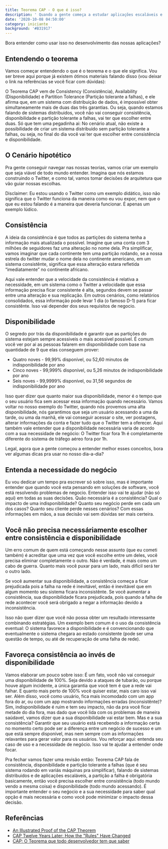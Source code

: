 ```yaml
---
title: Teorema CAP - O que é isso?
description: ' Quando a gente começa a estudar aplicações escaláveis e sobre sistemas distribuidos, um dos tópicos que aparece bastante é sobre o Teorema CAP (ou Teorema de Brewer), que fala basicamente sobre as escolhas que você precisa tomar para obter um determinado resultado no seu sistema,olhando para consistência, disponibilidade e partições tolerantes a falha'
date: '2020-10-08 04:50:00'
category: iniciante
background: '#B31917'
---
```

<ImagePoster caption="Imagem com os três pontos do teorema: consistência, disponibilidade e partição tolerante a falhas" src="/assets/img/teorema_cap.png" />

Bora entender como usar isso no desenvolvimento das nossas aplicações?

## Entendendo o teorema

Vamos começar entendendo o que é o teorema e o que ele significa. Vou ser breve aqui porque já existem ótimos materiais falando disso (vou deixar o link na referências se você ficar com dúvidas):

O Teorema CAP vem de Consistency (Consistência), Availability (Disponibilidade) e Partition Tolerance (Partição tolerante a falhas), e ele afirma que, em um sistema com distribuição de dados, é impossível obter simultaneamente mais de duas das três garantias. Ou seja, quando estamos falando de sistemas distribuidos, você não vai conseguir consistência, disponibilidade e partição tolerante a falhas, vai ter que escolher entre duas. Só que tem uma pegadinha ai: No cenário atual, não existe a possibilidade de criar um sistema distribuido sem partição tolerante a falhas, ou seja, no final do dia você vai ter que escolher entre consistência e disponibilidade.

## O Cenário hipotético

Pra gente conseguir navegar nas nossas teorias, vamos criar um exemplo que seja viável de todo mundo entender. Imagina que nós estamos construindo o Twitter, e como tal, vamos tomar decisões de arquitetura que vão guiar nossas escolhas.

Disclaimer: Eu estou usando o Twitter como um exemplo didático, isso não significa que o Twitter funciona da maneira como eu vou expor, nem que o que eu estou falando é a maneira que deveria funcionar. É apenas um exemplo lúdico.

## Consistência

A ideia da consistência é que todos as partições do sistema tenha a informação mais atualizada o possível. Imagine que uma conta com 3 milhões de seguidores faz uma alteração no nome dela. Pra simplificar, vamos imaginar que cada continente tem uma partição rodando, se a nossa estrela do twitter mudar o nome dela no continente americano, em um sistema consistênte, significa que essa alteração estara refletida “imediatamente” no continente africano. 

Aqui vale entender que a velocidade da consistência é relativa a necessidade, em um sistema como o Twitter a velocidade que essa informação precisa ficar consistente é alta, segundos devem se passar entre uma alteração e sua replicação. Em outros cenários, como relatórios consolidados, essa informação pode levar 1 dia (o famoso D-1) para ficar consistênte. Isso vai depender dos seus requisitos de negocio.

## Disponibilidade

O segredo por trás da disponibilidade é garantir que as partições do sistema estejam sempre acessiveis o mais acessivel possível. É comum você ver por ai as pessoas falarem em disponibilidade com base na quantidade de 9 que elas conseguem prover: 

* Quatro noves - 99,99% disponível, ou 52,60 minutos de indisponibilidade por ano
* Cinco noves - 99,999% disponível, ou 5,26 minutos de indisponibilidade por ano
* Seis noves - 99,9999% disponível, ou 31,56 segundos de indisponibilidade por ano

Isso quer dizer que quanto maior sua disponibilidade, menor é o tempo que o seu usuário fica sem acessar essa informação quando necessário. Vamos voltar no nosso exemplo do Twitter, quando nós provemos uma alta disponibilidade, nós garantimos que seja um usuário acessando a uma da tarde, ou uma da manhã, ele vai conseguir acessar o site, ver postagens, alterar informações da conta e fazer tudo que o Twitter tem a oferecer. Aqui também vale entender que a disponibilidade necessária varia de acordo com a sua necessidade de negócio: O Twitter ficar fora 1h é completamente diferente do sistema de tráfego aéreo fora por 1h. 

Legal, agora que a gente começou a entender melhor esses conceitos, bora ver algumas dicas pra usar no nosso dia-a-dia?

## Entenda a necessidade do negócio

Eu vou dedicar um tempo pra escrever só sobre isso, mas é importante entender que quando você esta pensando em soluções de software, você está resolvendo problemas de negocio. Entender isso vai te ajudar (não só aqui) em todas as suas decisões. Quão necessária é a consistência? Qual o impacto de uma indisponibilidade? Quanto seu negócio perde em cada um dos casos? Quanto seu cliente perde nesses cenários? Com essas informações em mãos, a sua decisão vai sem dúvidas ser mais certeira.

## Você não precisa necessáriamente escolher entre consistência e disponibilidade

Um erro comum de quem está começando nesse assunto (que eu cometi também) é acreditar que uma vez que você escolhe entre um deles, você precisa eliminar completamente o outro. Não é verdade, é mais como um cabo de guerra. Quanto mais você puxar para um lado, mais dificil será ter o outro lado. 

Se você aumentar sua disponibilidade, a consistência começa a ficar prejudicada pois a falha na rede é inevitável, então é inevitável que em algum momento seu sistema ficara inconsistênte. Se você aumentar a consistência, sua disponibilidade ficara prejudicada, pois quando a falha de rede acontecer você será obrigado a negar a informação devido a inconsistência.

Isso não quer dizer que você não possa obter um resultado interessante combinando estratégias. Um exemplo bem comum é o uso da consistência eventual: O sistema favorece a disponibilidade e é convencionando que eventualmente o sistema chegara ao estado consistente (pode ser uma questão de tempo, ou até de recuperação de uma falha de rede).

## Favoreça consistência ao invés de disponibilidade

Vamos elaborar um pouco sobre isso: É um fato, você não vai conseguir uma disponibilidade de 100%. Seja devido a ataques de tubarão, ou porque houve algum incidente, a única garantia que você tem é que a rede vai falhar. E quanto mais perto de 100% você quiser estar, mais caro isso vai ser. Além disso, você como usuário, fica mais incomodado com um app fora do ar, ou com um app mostrando informações erradas (inconsistênte)? Sim, indisponibilidade é ruim e tem seu impacto, não da pra você ficar metade do dia fora, mas dado que você lida com os problemas de maneira saúdavel, vamos dizer que a sua disponibilidade vai estar bem. Mas e a sua consistência? Garantir que seu usuário está recebendo a informação certa no momento certo pode ser a diferença entre um negócio de sucesso e um que está sempre disponível, mas nem sempre com as informações relavantes para gerar valor para os usuários. Vou reforçar aqui: entenda seu caso de uso e a necessidade de negócio. Isso vai te ajudar a entender onde focar.

Pra fechar vamos fazer uma revisão então: Teorema CAP fala de consistência, disponibilidade e partição tolerante a falhas (que é seu sistema rodando em variás máquinas pra simplificar), falando de sistemas distribuidos e de aplicações escaláveis, a partição a falha é obrigatória basicamente, então você precisa escolher entre consistência (todo mundo vendo a mesma coisa) e disponibilidade (todo mundo acessando). É importante entender o seu neǵocio e a sua necessidade para saber qual opção é mais necessária e como você pode minimizar o impacto dessa decisão.

<Signature></Signature>

## Referências

* [An Illustrated Proof of the CAP Theorem](https://mwhittaker.github.io/blog/an_illustrated_proof_of_the_cap_theorem/)
* [CAP Twelve Years Later: How the "Rules" Have Changed](https://www.infoq.com/articles/cap-twelve-years-later-how-the-rules-have-changed/)
* [CAP:  O Teorema que todo desenvolvedor tem que saber](https://www.youtube.com/watch?v=syLXIvnUg0k)
